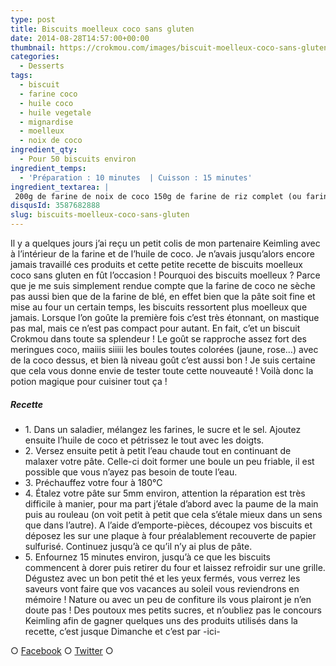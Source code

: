 ```yaml
---
type: post
title: Biscuits moelleux coco sans gluten
date: 2014-08-28T14:57:00+00:00
thumbnail: https://crokmou.com/images/biscuit-moelleux-coco-sans-gluten-1.jpg
categories:
  - Desserts
tags:
  - biscuit
  - farine coco
  - huile coco
  - huile vegetale
  - mignardise
  - moelleux
  - noix de coco
ingredient_qty:
  - Pour 50 biscuits environ
ingredient_temps:
  - 'Préparation : 10 minutes  | Cuisson : 15 minutes'
ingredient_textarea: |
 200g de farine de noix de coco 150g de farine de riz complet (ou farine de blé si vous n'en possédez pas) 100g de sucre de canne 100g d'huile de coco vierge 2g de sel 400ml d'eau chaude vanille (facultatif)
disqusId: 3587682888
slug: biscuits-moelleux-coco-sans-gluten
---
```


Il y a quelques jours j’ai reçu un petit colis de mon partenaire Keimling avec à l’intérieur de la farine et de l’huile de coco. Je n’avais jusqu’alors encore jamais travaillé ces produits et cette petite recette de biscuits moelleux coco sans gluten en fût l’occasion ! Pourquoi des biscuits moelleux ? Parce que je me suis simplement rendue compte que la farine de coco ne sèche pas aussi bien que de la farine de blé, en effet bien que la pâte soit fine et mise au four un certain temps, les biscuits ressortent plus moelleux que jamais. Lorsque l’on goûte la première fois c’est très étonnant, on mastique pas mal, mais ce n’est pas compact pour autant. En fait, c’et un biscuit Crokmou dans toute sa splendeur ! Le goût se rapproche assez fort des meringues coco, maiiis siiiii les boules toutes colorées (jaune, rose…) avec de la coco dessus, et bien là niveau goût c’est aussi bon ! Je suis certaine que cela vous donne envie de tester toute cette nouveauté ! Voilà donc la potion magique pour cuisiner tout ça !

##### Recette

* 1\. Dans un saladier, mélangez les farines, le sucre et le sel. Ajoutez ensuite l’huile de coco et pétrissez le tout avec les doigts.
* 2\. Versez ensuite petit à petit l’eau chaude tout en continuant de malaxer votre pâte. Celle-ci doit former une boule un peu friable, il est possible que vous n’ayez pas besoin de toute l’eau.
* 3\. Préchauffez votre four à 180°C
* 4\. Étalez votre pâte sur 5mm environ, attention la réparation est très difficile à manier, pour ma part j’étale d’abord avec la paume de la main puis au rouleau (on voit petit à petit que cela s’étale mieux dans un sens que dans l’autre). A l’aide d’emporte-pièces, découpez vos biscuits et déposez les sur une plaque à four préalablement recouverte de papier sulfurisé. Continuez jusqu’à ce qu’il n’y ai plus de pâte.
* 5\. Enfournez 15 minutes environ, jusqu’à ce que les biscuits commencent à dorer puis retirer du four et laissez refroidir sur une grille. Dégustez avec un bon petit thé et les yeux fermés, vous verrez les saveurs vont faire que vos vacances au soleil vous reviendrons en mémoire ! Nature ou avec un peu de confiture ils vous plairont je n’en doute pas ! Des poutoux mes petits sucres, et n’oubliez pas le concours Keimling afin de gagner quelques uns des produits utilisés dans la recette, c’est jusque Dimanche et c’est par -ici-

○ [Facebook](https://www.facebook.com/crokmou.blog) ○ [Twitter](https://twitter.com/Crokmou) ○